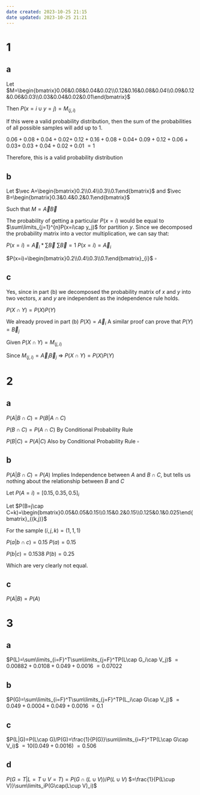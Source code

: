 ```yaml
---
date created: 2023-10-25 21:15
date updated: 2023-10-25 21:21
---
```


# 1

## a

Let $M=\begin{bmatrix}0.06&0.08&0.04&0.02\\0.12&0.16&0.08&0.04\\0.09&0.12&0.06&0.03\\0.03&0.04&0.02&0.01\end{bmatrix}$

Then $P(x=i\cup y=j)=M_{(j,i)}$

If this were a valid probability distribution, then the sum of the probabilities of all possible samples will add up to $1$.

$0.06+0.08+0.04+0.02+$
$0.12+0.16+0.08+0.04+$
$0.09+0.12+0.06+0.03+$
$0.03+0.04+0.02+0.01$
$=1$

Therefore, this is a valid probability distribution

## b

Let $\vec A=\begin{bmatrix}0.2\\0.4\\0.3\\0.1\end{bmatrix}$ and $\vec B=\begin{bmatrix}0.3&0.4&0.2&0.1\end{bmatrix}$

Such that $M=\vec A\vec B$

The probability of getting a particular $P(x=i)$ would be equal to $\sum\limits_{j=1}^{n}P(x=i\cap y_j)$ for partition $y$. Since we decomposed the probability matrix into a vector multiplication, we can say that:

$P(x=i)=\vec A_i*\sum\vec B$
$\sum \vec B=1$
$P(x=i)=\vec A_i$

$P(x=i)=\begin{bmatrix}0.2\\0.4\\0.3\\0.1\end{bmatrix}_{i}$
$\square$

## c

Yes, since in part (b) we decomposed the probability matrix of $x$ and $y$ into two vectors, $x$ and $y$ are independent as the independence rule holds.

$P(X\cap Y)=P(X)P(Y)$

We already proved in part (b) $P(X)=\vec A_{i}$
A similar proof can prove that $P(Y)=\vec B_j$

Given $P(X\cap Y)=M_{(j,i)}$

Since $M_{(j,i)}=\vec A_i\vec B_j$ => $P(X\cap Y)=P(X)P(Y)$

# 2

## a

$P(A|B\cap C)=P(B|A\cap C)$

$P(B\cap C)=P(A\cap C)$ By Conditional Probability Rule

$P(B|C)=P(A|C)$ Also by Conditional Probability Rule
$\square$

## b

$P(A|B\cap C)=P(A)$
Implies Independence between $A$ and $B\cap C$, but tells us nothing about the relationship between $B$ and $C$

Let $P(A=i)=[0.15,0.35,0.5]_i$

Let $P(B=j\cap C=k)=\begin{bmatrix}0.05&0.05&0.15\\0.15&0.2&0.15\\0.125&0.1&0.025\end{bmatrix}_{(k,j)}$

For the sample $(i,j,k)=(1,1,1)$

$P(a|b\cap c)=0.15$
$P(a)=0.15$

$P(b|c)=0.1538$
$P(b)=0.25$

Which are very clearly not equal.

## c

$P(A|B)=P(A)$

# 3

## a

$P(L)=\sum\limits_{i=F}^T\sum\limits_{j=F}^TP(L\cap G_i\cap V_j)$
$=0.00882+0.0108+0.049+0.0016$
$=0.07022$

## b

$P(G)=\sum\limits_{i=F}^T\sum\limits_{j=F}^TP(L_i\cap G\cap V_j)$
$=0.049+0.0004+0.049+0.0016$
$=0.1$

## c

$P(L|G)=P(L\cap G)/P(G)=\frac{1}{P(G)}\sum\limits_{i=F}^TP(L\cap G\cap V_i)$
$=10(0.049+0.0016)$
$=0.506$

## d

$P(G=T|L=T\cup V=T)=P(G\cap(L\cup V))/P(L\cup V)$
$=\frac{1}{P(L\cup V)}\sum\limits_iP(G\cap(L\cup V)_i)$